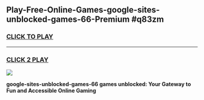
## Play-Free-Online-Games-google-sites-unblocked-games-66-Premium #q83zm
<h3>
<a href="https://premium.freeplayer.one?title=google-sites-unblocked-games-66&ref=8M">CLICK TO PLAY</a></h3>
<hr>

<h3>
<a href="https://premium.freeplayer.one?title=google-sites-unblocked-games-66&ref=8M">CLICK 2 PLAY</a>
  
</h3>

<a href="https://premium.freeplayer.one?title=google-sites-unblocked-games-66&ref=8M"><img src="https://clearcache.store/games.png"></a>


**google-sites-unblocked-games-66 games unblocked: Your Gateway to Fun and Accessible Online Gaming**

